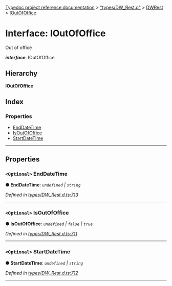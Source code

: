 [Typedoc project reference documentation](../README.md) > ["types/DW_Rest.d"](../modules/_types_dw_rest_d_.md) > [DWRest](../modules/_types_dw_rest_d_.dwrest.md) > [IOutOfOffice](../interfaces/_types_dw_rest_d_.dwrest.ioutofoffice.md)

# Interface: IOutOfOffice

Out of office

*__interface__*: IOutOfOffice

## Hierarchy

**IOutOfOffice**

## Index

### Properties

* [EndDateTime](_types_dw_rest_d_.dwrest.ioutofoffice.md#enddatetime)
* [IsOutOfOffice](_types_dw_rest_d_.dwrest.ioutofoffice.md#isoutofoffice)
* [StartDateTime](_types_dw_rest_d_.dwrest.ioutofoffice.md#startdatetime)

---

## Properties

<a id="enddatetime"></a>

### `<Optional>` EndDateTime

**● EndDateTime**: *`undefined` \| `string`*

*Defined in [types/DW_Rest.d.ts:713](https://github.com/DocuWare/REST-Sample-TS/blob/0222c3e/src/types/DW_Rest.d.ts#L713)*

___
<a id="isoutofoffice"></a>

### `<Optional>` IsOutOfOffice

**● IsOutOfOffice**: *`undefined` \| `false` \| `true`*

*Defined in [types/DW_Rest.d.ts:711](https://github.com/DocuWare/REST-Sample-TS/blob/0222c3e/src/types/DW_Rest.d.ts#L711)*

___
<a id="startdatetime"></a>

### `<Optional>` StartDateTime

**● StartDateTime**: *`undefined` \| `string`*

*Defined in [types/DW_Rest.d.ts:712](https://github.com/DocuWare/REST-Sample-TS/blob/0222c3e/src/types/DW_Rest.d.ts#L712)*

___

